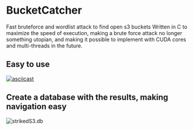 # BucketCatcher

Fast bruteforce and wordlist attack to find open s3 buckets
Written in C to maximize the speed of execution, making a brute force attack no longer something utopian, and making it possible to implement with CUDA cores and multi-threads in the future.

## Easy to use
[![asciicast](https://i.imgur.com/QdDU92O.png)](https://terminalizer.com/view/0d3e3bf34646)


## Create a database with the results, making navigation easy
![strikedS3.db](https://i.imgur.com/tlc5VcV.png)

